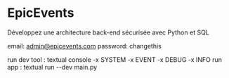 # EpicEvents
Développez une architecture back-end sécurisée avec Python et SQL

email: admin@epicevents.com
password: changethis

run dev tool : textual console -x SYSTEM -x EVENT -x DEBUG -x INFO
run app : textual run --dev main.py